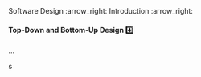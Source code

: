 <link rel="stylesheet" href="{{baseUrl}}/css/textbook.css">

<div class="website-content">

<div id="path">Software Design :arrow_right: Introduction :arrow_right:</div>

<div id="title">

#### Top-Down and Bottom-Up Design :four:

</div>

<div id="body">

...

</div>

<div id="extras">

<include src="exercises.md" />s

<div>

</div>
